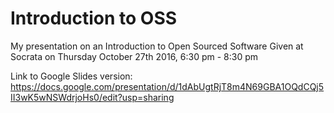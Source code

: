 # Introduction to OSS 

My presentation on an Introduction to Open Sourced Software 
Given at Socrata on Thursday October 27th 2016, 6:30 pm - 8:30 pm

Link to Google Slides version: https://docs.google.com/presentation/d/1dAbUgtRjT8m4N69GBA1OQdCQj5II3wK5wNSWdrjoHs0/edit?usp=sharing
